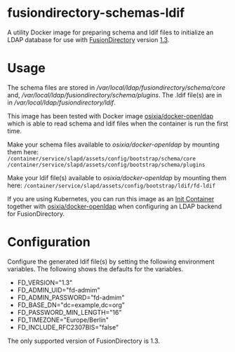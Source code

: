 

# fusiondirectory-schemas-ldif
A utility Docker image for preparing schema and ldif files to initialize an
LDAP database for use with [FusionDirectory](https://www.fusiondirectory.org/) version [1.3](https://fusiondirectory-user-manual.readthedocs.io/en/1.3/index.html).

# Usage
The schema files are stored in _/var/local/ldap/fusiondirectory/schema/core_ and,
_/var/local/ldap/fusiondirectory/schema/plugins_.
The .ldif file(s) are in in _/var/local/ldap/fusiondirectory/ldif_.

This image has been tested with Docker image [osixia/docker-openldap](https://github.com/osixia/docker-openldap)
which is able to read schema and ldif files when the container is run the first time.

Make your schema files available to _osixia/docker-openldap_ by mounting them here: 
`/container/service/slapd/assets/config/bootstrap/schema/core`
`/container/service/slapd/assets/config/bootstrap/schema/plugins`

Make your ldif file(s) available to _osixia/docker-openldap_ by mounting them here: 
`/container/service/slapd/assets/config/bootstrap/ldif/fd-ldif`

If you are using Kubernetes, you can run this image as an [Init Container](https://kubernetes.io/docs/concepts/workloads/pods/init-containers/)
together with [osixia/docker-openldap](https://github.com/osixia/docker-openldap) when configuring an LDAP backend for FusionDirectory.


# Configuration
Configure the generated ldif file(s) by setting the following environment variables.
The following shows the defaults for the variables.

* FD_VERSION="1.3"
* FD_ADMIN_UID="fd-admim"
* FD_ADMIN_PASSWORD="fd-admim"
* FD_BASE_DN="dc=example,dc=org"
* FD_PASSWORD_MIN_LENGTH="16"
* FD_TIMEZONE="Europe/Berlin"
* FD_INCLUDE_RFC2307BIS="false"

The only supported version of FusionDirectory is 1.3.

